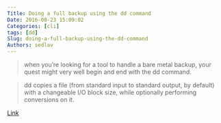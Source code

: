 ```yaml
---
Title: Doing a full backup using the dd command
Date: 2016-08-23 15:09:02
Categories: [cli]
tags: [dd]
Slug: doing-a-full-backup-using-the-dd-command
Authors: sedlav
---
```


> when you’re looking for a tool to handle a bare metal backup, your quest might very well begin and end with the dd command.

> dd copies a file (from standard input to standard output, by default) with a changeable I/O block size, while optionally performing conversions on it.

[Link](https://www.linux.com/learn/full-metal-backup-using-dd-command)
